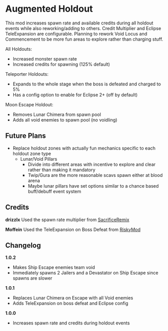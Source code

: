 # Augmented Holdout

This mod increases spawn rate and available credits during all holdout events while also reworking/adding to others. Credit Multiplier and Eclipse TeleExpansion are configurable. Planning to rework Void Locus and Commencement to be more fun areas to explore rather than charging stuff.

All Holdouts:
  - Increased monster spawn rate
  - Increased credits for spawning (125% default)

Teleporter Holdouts:
  - Expands to the whole stage when the boss is defeated and charged to 5%
  - Has a config option to enable for Eclipse 2+ (off by default)

Moon Escape Holdout:
  - Removes Lunar Chimera from spawn pool
  - Adds all void enemies to spawn pool (no voidling)

## Future Plans
- Replace holdout zones with actually fun mechanics specific to each holdout zone type
  - Lunar/Void Pillars
    - Divide into different areas with incentive to explore and clear rather than making it mandatory
    - Twip/Gura are the more reasonable scavs spawn either at blood arena
    - Maybe lunar pillars have set options similar to a chance based buff/debuff event system

## Credits

**drizzlx** Used the spawn rate multiplier from [SacrificeRemix](https://thunderstore.io/package/drizzlx/SacrificeRemix/)

**Moffein** Used the TeleExpansion on Boss Defeat from [RiskyMod](https://thunderstore.io/package/Risky_Lives/RiskyMod/)

## Changelog

**1.0.2**

- Makes Ship Escape enemies team void
- Immediately spawns 2 Jailers and a Devastator on Ship Escape since spawns are slower

**1.0.1**

- Replaces Lunar Chimera on Escape with all Void enemies
- Adds TeleExpansion on boss defeat and Eclipse config

**1.0.0**

- Increases spawn rate and credits during holdout events
